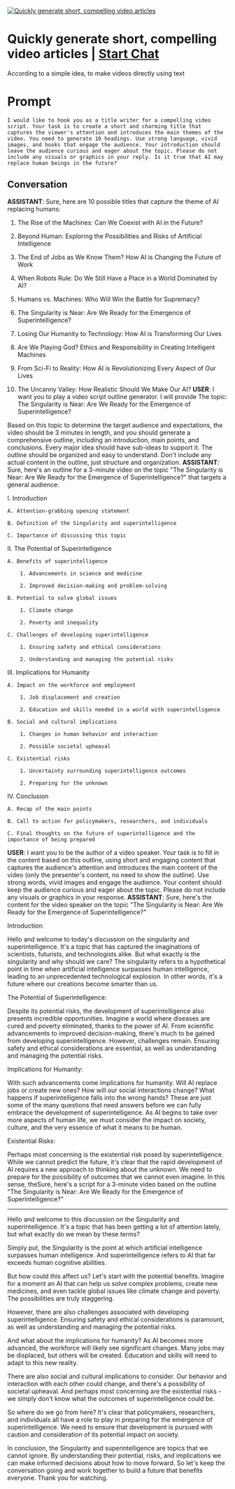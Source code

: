 
[![Quickly generate short, compelling video articles](https://flow-prompt-covers.s3.us-west-1.amazonaws.com/icon/realistic/real_8.png)](https://gptcall.net/chat.html?data=%7B%22contact%22%3A%7B%22id%22%3A%22iQxtHtCius84wqP_-LPmX%22%2C%22flow%22%3Atrue%7D%7D)
# Quickly generate short, compelling video articles | [Start Chat](https://gptcall.net/chat.html?data=%7B%22contact%22%3A%7B%22id%22%3A%22iQxtHtCius84wqP_-LPmX%22%2C%22flow%22%3Atrue%7D%7D)
According to a simple idea, to make videos directly using text

# Prompt

```
I would like to hook you as a title writer for a compelling video script. Your task is to create a short and charming title that captures the viewer's attention and introduces the main themes of the video. You need to generate 10 headings. Use strong language, vivid images, and hooks that engage the audience. Your introduction should leave the audience curious and eager about the topic. Please do not include any visuals or graphics in your reply. Is it true that AI may replace human beings in the future?
```

## Conversation

**ASSISTANT**: Sure, here are 10 possible titles that capture the theme of AI replacing humans:



1. The Rise of the Machines: Can We Coexist with AI in the Future?

2. Beyond Human: Exploring the Possibilities and Risks of Artificial Intelligence

3. The End of Jobs as We Know Them? How AI is Changing the Future of Work

4. When Robots Rule: Do We Still Have a Place in a World Dominated by AI?

5. Humans vs. Machines: Who Will Win the Battle for Supremacy?

6. The Singularity is Near: Are We Ready for the Emergence of Superintelligence?

7. Losing Our Humanity to Technology: How AI is Transforming Our Lives

8. Are We Playing God? Ethics and Responsibility in Creating Intelligent Machines

9. From Sci-Fi to Reality: How AI is Revolutionizing Every Aspect of Our Lives

10. The Uncanny Valley: How Realistic Should We Make Our AI?
**USER**: I want you to play a video script outline generator. I will provide The topic: The Singularity is Near: Are We Ready for the Emergence of Superintelligence?

Based on this topic to determine the target audience and expectations, the video should be 3 minutes in length, and you should generate a comprehensive outline, including an introduction, main points, and conclusions. Every major idea should have sub-ideas to support it. The outline should be organized and easy to understand. Don't include any actual content in the outline, just structure and organization.
**ASSISTANT**: Sure, here's an outline for a 3-minute video on the topic "The Singularity is Near: Are We Ready for the Emergence of Superintelligence?" that targets a general audience:



I. Introduction

    A. Attention-grabbing opening statement

    B. Definition of the Singularity and superintelligence

    C. Importance of discussing this topic



II. The Potential of Superintelligence

    A. Benefits of superintelligence

        1. Advancements in science and medicine

        2. Improved decision-making and problem-solving

    B. Potential to solve global issues

        1. Climate change

        2. Poverty and inequality

    C. Challenges of developing superintelligence

        1. Ensuring safety and ethical considerations

        2. Understanding and managing the potential risks



III. Implications for Humanity

    A. Impact on the workforce and employment

        1. Job displacement and creation

        2. Education and skills needed in a world with superintelligence

    B. Social and cultural implications 

        1. Changes in human behavior and interaction

        2. Possible societal upheaval 

    C. Existential risks 

        1. Uncertainty surrounding superintelligence outcomes

        2. Preparing for the unknown 



IV. Conclusion

    A. Recap of the main points

    B. Call to action for policymakers, researchers, and individuals

    C. Final thoughts on the future of superintelligence and the importance of being prepared
**USER**: I want you to be the author of a video speaker. Your task is to fill in the content based on this outline, using short and engaging content that captures the audience's attention and introduces the main content of the video (only the presenter's content, no need to show the outline). Use strong words, vivid images and engage the audience. Your content should keep the audience curious and eager about the topic. Please do not include any visuals or graphics in your response.
**ASSISTANT**: Sure, here's the content for the video speaker on the topic "The Singularity is Near: Are We Ready for the Emergence of Superintelligence?"



Introduction:

Hello and welcome to today's discussion on the singularity and superintelligence. It's a topic that has captured the imaginations of scientists, futurists, and technologists alike. But what exactly is the singularity and why should we care? The singularity refers to a hypothetical point in time when artificial intelligence surpasses human intelligence, leading to an unprecedented technological explosion. In other words, it's a future where our creations become smarter than us. 



The Potential of Superintelligence:

Despite its potential risks, the development of superintelligence also presents incredible opportunities. Imagine a world where diseases are cured and poverty eliminated, thanks to the power of AI. From scientific advancements to improved decision-making, there's much to be gained from developing superintelligence. However, challenges remain. Ensuring safety and ethical considerations are essential, as well as understanding and managing the potential risks. 



Implications for Humanity:

With such advancements come implications for humanity. Will AI replace jobs or create new ones? How will our social interactions change? What happens if superintelligence falls into the wrong hands? These are just some of the many questions that need answers before we can fully embrace the development of superintelligence. As AI begins to take over more aspects of human life, we must consider the impact on society, culture, and the very essence of what it means to be human.



Existential Risks:

Perhaps most concerning is the existential risk posed by superintelligence. While we cannot predict the future, it's clear that the rapid development of AI requires a new approach to thinking about the unknown. We need to prepare for the possibility of outcomes that we cannot even imagine. In this sense, theSure, here's a script for a 3-minute video based on the outline "The Singularity is Near: Are We Ready for the Emergence of Superintelligence?"



---



Hello and welcome to this discussion on the Singularity and superintelligence. It's a topic that has been getting a lot of attention lately, but what exactly do we mean by these terms?



Simply put, the Singularity is the point at which artificial intelligence surpasses human intelligence. And superintelligence refers to AI that far exceeds human cognitive abilities.



But how could this affect us? Let's start with the potential benefits. Imagine for a moment an AI that can help us solve complex problems, create new medicines, and even tackle global issues like climate change and poverty. The possibilities are truly staggering.



However, there are also challenges associated with developing superintelligence. Ensuring safety and ethical considerations is paramount, as well as understanding and managing the potential risks.



And what about the implications for humanity? As AI becomes more advanced, the workforce will likely see significant changes. Many jobs may be displaced, but others will be created. Education and skills will need to adapt to this new reality.



There are also social and cultural implications to consider. Our behavior and interaction with each other could change, and there's a possibility of societal upheaval. And perhaps most concerning are the existential risks - we simply don't know what the outcomes of superintelligence could be.



So where do we go from here? It's clear that policymakers, researchers, and individuals all have a role to play in preparing for the emergence of superintelligence. We need to ensure that development is pursued with caution and consideration of its potential impact on society.



In conclusion, the Singularity and superintelligence are topics that we cannot ignore. By understanding their potential, risks, and implications we can make informed decisions about how to move forward. So let's keep the conversation going and work together to build a future that benefits everyone. Thank you for watching.


